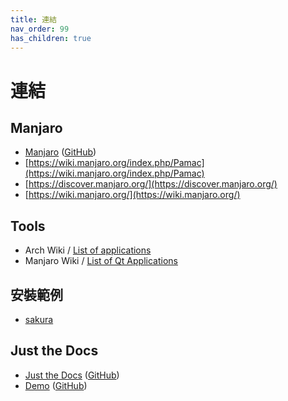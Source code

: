 ```yaml
---
title: 連結
nav_order: 99
has_children: true
---
```


# 連結


## Manjaro

* [Manjaro](https://manjaro.org/) ([GitHub](https://github.com/manjaro))
* [https://wiki.manjaro.org/index.php/Pamac](https://wiki.manjaro.org/index.php/Pamac)
* [https://discover.manjaro.org/](https://discover.manjaro.org/)
* [https://wiki.manjaro.org/](https://wiki.manjaro.org/)


## Tools

* Arch Wiki / [List of applications](https://wiki.archlinux.org/index.php/List_of_applications)
* Manjaro Wiki / [List of Qt Applications](https://wiki.manjaro.org/index.php/List_of_Qt_Applications)


## 安裝範例

* [sakura](https://samwhelp.github.io/note-about-manjaro/read/adjustment/tool/sakura.html)


## Just the Docs

* [Just the Docs](https://pmarsceill.github.io/just-the-docs/) ([GitHub](https://github.com/pmarsceill/just-the-docs))
* [Demo](https://pmarsceill.github.io/jtd-remote/) ([GitHub](https://github.com/pmarsceill/jtd-remote))

